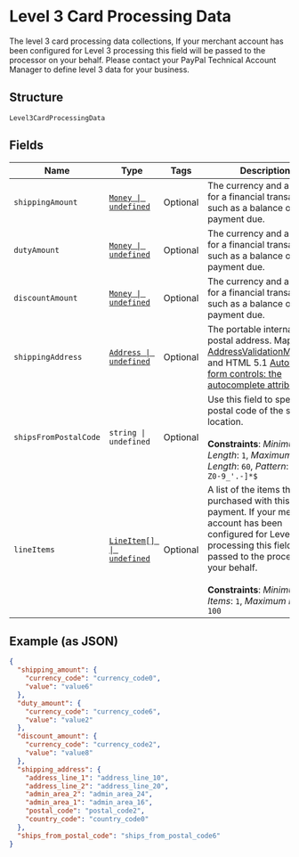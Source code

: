 
# Level 3 Card Processing Data

The level 3 card processing data collections, If your merchant account has been configured for Level 3 processing this field will be passed to the processor on your behalf. Please contact your PayPal Technical Account Manager to define level 3 data for your business.

## Structure

`Level3CardProcessingData`

## Fields

| Name | Type | Tags | Description |
|  --- | --- | --- | --- |
| `shippingAmount` | [`Money \| undefined`](../../doc/models/money.md) | Optional | The currency and amount for a financial transaction, such as a balance or payment due. |
| `dutyAmount` | [`Money \| undefined`](../../doc/models/money.md) | Optional | The currency and amount for a financial transaction, such as a balance or payment due. |
| `discountAmount` | [`Money \| undefined`](../../doc/models/money.md) | Optional | The currency and amount for a financial transaction, such as a balance or payment due. |
| `shippingAddress` | [`Address \| undefined`](../../doc/models/address.md) | Optional | The portable international postal address. Maps to [AddressValidationMetadata](https://github.com/googlei18n/libaddressinput/wiki/AddressValidationMetadata) and HTML 5.1 [Autofilling form controls: the autocomplete attribute](https://www.w3.org/TR/html51/sec-forms.html#autofilling-form-controls-the-autocomplete-attribute). |
| `shipsFromPostalCode` | `string \| undefined` | Optional | Use this field to specify the postal code of the shipping location.<br><br>**Constraints**: *Minimum Length*: `1`, *Maximum Length*: `60`, *Pattern*: `^[a-zA-Z0-9_'.-]*$` |
| `lineItems` | [`LineItem[] \| undefined`](../../doc/models/line-item.md) | Optional | A list of the items that were purchased with this payment. If your merchant account has been configured for Level 3 processing this field will be passed to the processor on your behalf.<br><br>**Constraints**: *Minimum Items*: `1`, *Maximum Items*: `100` |

## Example (as JSON)

```json
{
  "shipping_amount": {
    "currency_code": "currency_code0",
    "value": "value6"
  },
  "duty_amount": {
    "currency_code": "currency_code6",
    "value": "value2"
  },
  "discount_amount": {
    "currency_code": "currency_code2",
    "value": "value8"
  },
  "shipping_address": {
    "address_line_1": "address_line_10",
    "address_line_2": "address_line_20",
    "admin_area_2": "admin_area_24",
    "admin_area_1": "admin_area_16",
    "postal_code": "postal_code2",
    "country_code": "country_code0"
  },
  "ships_from_postal_code": "ships_from_postal_code6"
}
```

